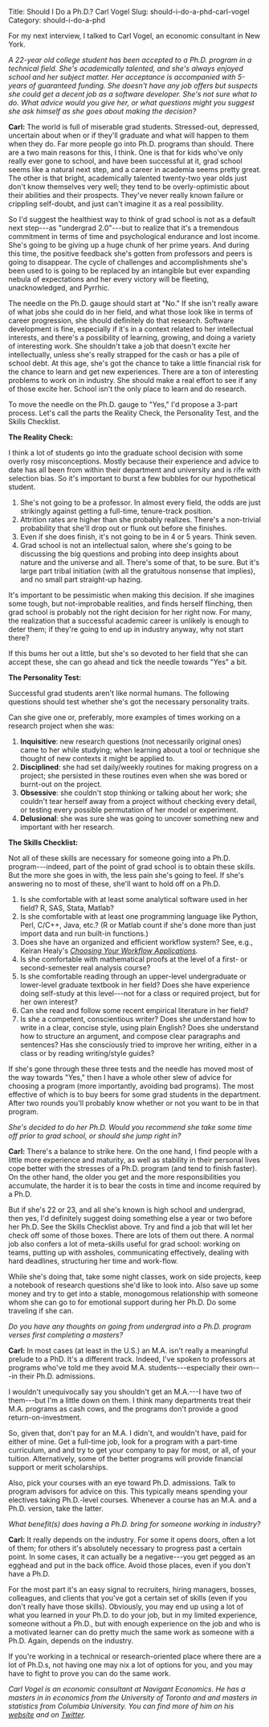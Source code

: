 Title: Should I Do a Ph.D.? Carl Vogel
Slug: should-i-do-a-phd-carl-vogel
Category: should-i-do-a-phd

For my next interview, I talked to Carl Vogel, an economic consultant in New York. 

_A 22-year old college student has been accepted to a Ph.D. program in a technical field. She's academically talented, and she's always enjoyed school and her subject matter. Her acceptance is accompanied with 5-years of guaranteed funding. She doesn't have any job offers but suspects she could get a decent job as a software developer. She's not sure what to do. What advice would you give her, or what questions might you suggest she ask himself as she goes about making the decision?_

__Carl:__ The world is full of miserable grad students. Stressed-out, depressed, uncertain about when or if they'll graduate and what will happen to them when they do. Far more people go into Ph.D. programs than should. There are a two main reasons for this, I think. One is that for kids who've only really ever gone to school, and have been successful at it, grad school seems like a natural next step, and a career in academia seems pretty great. The other is that bright, academically talented twenty-two year olds just don't know themselves very well; they tend to be overly-optimistic about their abilities and their prospects. They've never really known failure or crippling self-doubt, and just can't imagine it as a real possibility.

So I'd suggest the healthiest way to think of grad school is not as a default next step---as "undergrad 2.0"---but to realize that it's a tremendous commitment in terms of time and psychological endurance and lost income. She's going to be giving up a huge chunk of her prime years. And during this time, the positive feedback she's gotten from professors and peers is going to disappear. The cycle of challenges and accomplishments she's been used to is going to be replaced by an intangible but ever expanding nebula of expectations and her every victory will be fleeting, unacknowledged, and Pyrrhic. 

The needle on the Ph.D. gauge should start at "No." If she isn't really aware of what jobs she could do in her field, and what those look like in terms of career progression, she should definitely do that research. Software development is fine, especially if it's in a context related to her intellectual interests, and there's a possibility of learning, growing, and doing a variety of interesting work. She shouldn't take a job that doesn't excite her intellectually, unless she's really strapped for the cash or has a pile of school debt. At this age, she's got the chance to take a little financial risk for the chance to learn and get new experiences. There are a ton of interesting problems to work on in industry. She should make a real effort to see if any of those excite her. School isn't the only place to learn and do research.

To move the needle on the Ph.D. gauge to "Yes," I'd propose a 3-part process. Let's call the parts the Reality Check, the Personality Test, and the Skills Checklist. 


**The Reality Check:**


I think a lot of students go into the graduate school decision with some overly rosy misconceptions. Mostly because their experience and advice to date has all been from within their department and university and is rife with selection bias. So it's important to burst a few bubbles for our hypothetical student.

1. She's not going to be a professor. In almost every field, the odds are just strikingly against getting a full-time, tenure-track position.
2. Attrition rates are higher than she probably realizes. There's a non-trivial probability that she'll drop out or flunk out before she finishes.
3. Even if she does finish, it's not going to be in 4 or 5 years. Think seven.
4. Grad school is not an intellectual salon, where she's going to be discussing the big questions and probing into deep insights about nature and the universe and all. There's some of that, to be sure. But it's large part tribal initiation (with all the gratuitous nonsense that implies), and no small part straight-up hazing.

It's important to be pessimistic when making this decision. If she imagines some tough, but not-improbable realities, and finds herself flinching, then grad school is probably not the right decision for her right now. For many, the realization that a successful academic career is unlikely is enough to deter them; if they're going to end up in industry anyway, why not start there?

If this bums her out a little, but she's so devoted to her field that she can accept these, she can go ahead and tick the needle towards "Yes" a bit.


**The Personality Test:**

Successful grad students aren't like normal humans. The following questions should test whether she's got the necessary personality traits.

Can she give one or, preferably, more examples of times working on a research project when she was:

1. **Inquisitive**: new research questions (not necessarily original ones) came to her while studying; when learning about a tool or technique she thought of new contexts it might be applied to.
2. **Disciplined**: she had set daily/weekly routines for making progress on a project; she persisted in these routines even when she was bored or burnt-out on the project.
3. **Obsessive**: she couldn't stop thinking or talking about her work; she couldn't tear herself away from a project without checking every detail, or testing every possible permutation of her model or experiment.
4. **Delusional**: she was sure she was going to uncover something new and important with her research.


**The Skills Checklist:**

Not all of these skills are necessary for someone going into a Ph.D. program---indeed, part of the point of grad school is to obtain these skills. But the more she goes in with, the less pain she's going to feel. If she's answering no to most of these, she'll want to hold off on a Ph.D.

1. Is she comfortable with at least some analytical software used in her field? R, SAS, Stata, Matlab? 
2. Is she comfortable with at least one programming language like Python, Perl, C/C++, Java, etc.? (R or Matlab count if she's done more than just import data and run built-in functions.)
3. Does she have an organized and efficient workflow system? See, e.g., Keiran Healy's [*Choosing Your Workflow Applications*](http://kieranhealy.org/files/misc/workflow-apps.pdf).
4. Is she comfortable with mathematical proofs at the level of a first- or second-semester real analysis course?
5. Is she comfortable reading through an upper-level undergraduate or lower-level graduate textbook in her field? Does she have experience doing self-study at this level---not for a class or required project, but for her own interest?
6. Can she read and follow some recent empirical literature in her field?
7. Is she a competent, conscientious writer? Does she understand how to write in a clear, concise style, using plain English? Does she understand how to structure an argument, and compose clear paragraphs and sentences? Has she consciously tried to improve her writing, either in a class or by reading writing/style guides?

If she's gone through these three tests and the needle has moved most of the way towards "Yes," then I have a whole other slew of advice for choosing a program (more importantly, avoiding bad programs). The most effective of which is to buy beers for some grad students in the department. After two rounds you'll probably know whether or not you want to be in that program.


_She's decided to do her Ph.D. Would you recommend she take some time off prior to grad school, or should she jump right in?_

__Carl:__ There's a balance to strike here. On the one hand, I find people with a little more experience and maturity, as well as stability in their personal lives cope better with the stresses of a Ph.D. program (and tend to finish faster). On the other hand, the older you get and the more responsibilities you accumulate, the harder it is to bear the costs in time and income required by a Ph.D. 

But if she's 22 or 23, and all she's known is high school and undergrad, then yes, I'd definitely suggest doing something else a year or two before her Ph.D. See the Skills Checklist above. Try and find a job that will let her check off some of those boxes. There are lots of them out there. A normal job also confers a lot of meta-skills useful for grad school: working on teams, putting up with assholes, communicating effectively, dealing with hard deadlines, structuring her time and work-flow.

While she's doing that, take some night classes, work on side projects, keep a notebook of research questions she'd like to look into. Also save up some money and try to get into a stable, monogomous relationship with someone whom she can go to for emotional support during her Ph.D. Do some traveling if she can.


_Do you have any thoughts on going from undergrad into a Ph.D. program verses first completing a masters?_

__Carl:__ In most cases (at least in the U.S.) an M.A. isn't really a meaningful prelude to a PhD. It's a different track. Indeed, I've spoken to professors at programs who've told me they avoid M.A. students---especially their own---in their Ph.D. admissions.

I wouldn't unequivocally say you shouldn't get an M.A.---I have two of them---but I'm a little down on them. I think many departments treat their M.A. programs as cash cows, and the programs don't provide a good return-on-investment. 

So, given that, don't pay for an M.A. I didn't, and wouldn't have, paid for either of mine. Get a full-time job, look for a program with a part-time curriculum, and and try to get your company to pay for most, or all, of your tuition. Alternatively, some of the better programs will provide financial support or merit scholarships.  

Also, pick your courses with an eye toward Ph.D. admissions. Talk to program advisors for advice on this. This typically means spending your electives taking Ph.D.-level courses. Whenever a course has an M.A. and a Ph.D. version, take the latter.

_What benefit(s) does having a Ph.D. bring for someone working in industry?_

__Carl:__ It really depends on the industry. For some it opens doors, often a lot of them; for others it's absolutely necessary to progress past a certain point. In some cases, it can actually be a negative---you get pegged as an egghead and put in the back office. Avoid those places, even if you don't have a Ph.D. 

For the most part it's an easy signal to recruiters, hiring managers, bosses, colleagues, and clients that you've got a certain set of skills (even if you don't really have those skills). Obviously, you may end up using a lot of what you learned in your Ph.D. to do your job, but in my limited experience, someone without a Ph.D., but with enough experience on the job and who is a motivated learner can do pretty much the same work as someone with a Ph.D. Again, depends on the industry.

If you're working in a technical or research-oriented place where there are a lot of Ph.D.s, not having one may nix a lot of options for you, and you may have to fight to prove you can do the same work.

*Carl Vogel is an economic consultant at Navigant Economics. He has a masters in in economics from the University of Toronto and and masters in statistics from Columbia University. You can find more of him on his [website](http://slendermeans.org/pages/about.html) and on [Twitter](https://twitter.com/slendrmeans).*